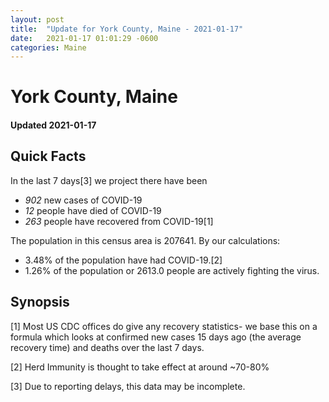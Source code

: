 ```yaml
---
layout: post
title:  "Update for York County, Maine - 2021-01-17"
date:   2021-01-17 01:01:29 -0600
categories: Maine
---
```


# York County, Maine
#### Updated 2021-01-17

## Quick Facts

In the last 7 days[3] we project there have been
- *902* new cases of COVID-19
- *12* people have died of COVID-19
- *263* people have recovered from COVID-19[1]

The population in this census area is 207641. By our calculations:
- 3.48% of the population have had COVID-19.[2]
- 1.26% of the population or 2613.0 people are actively fighting the virus.

## Synopsis




[1] Most US CDC offices do give any recovery statistics- we base this on a formula which looks at confirmed new cases
15 days ago (the average recovery time) and deaths over the last 7 days.

[2] Herd Immunity is thought to take effect at around ~70-80%

[3] Due to reporting delays, this data may be incomplete.
 
    
